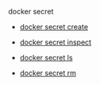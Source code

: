 docker secret


<!--
This page is automatically generated from Docker's source code. If you want to
suggest a change to the text that appears here, open a ticket or pull request
in the source repository on GitHub:

https://github.com/docker/cli
-->



- [docker secret create](https://docs.docker.com/reference/cli/docker/secret/create/)

- [docker secret inspect](https://docs.docker.com/reference/cli/docker/secret/inspect/)

- [docker secret ls](https://docs.docker.com/reference/cli/docker/secret/ls/)

- [docker secret rm](https://docs.docker.com/reference/cli/docker/secret/rm/)
